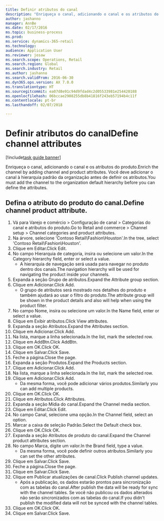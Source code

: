 ```yaml
--- 
title: Definir atributos do canal
description: "Enriqueça o canal, adicionando o canal e os atributos do produto."
author: jashanno
manager: AnnBe
ms.date: 02/17/2016
ms.topic: business-process
ms.prod: 
ms.service: dynamics-365-retail
ms.technology: 
audience: Application User
ms.reviewer: josaw
ms.search.scope: Operations, Retail
ms.search.region: Global
ms.search.industry: Retail
ms.author: jashanno
ms.search.validFrom: 2016-06-30
ms.dyn365.ops.version: AX 7.0.0
ms.translationtype: HT
ms.sourcegitcommit: ea07d8e91c94d9fdad4c2d05533981e254420188
ms.openlocfilehash: 06bccae2908255db8b41816f243eb57194b4c11f
ms.contentlocale: pt-br
ms.lasthandoff: 02/07/2018

---
```

# <a name="define-channel-attributes"></a><span data-ttu-id="c72a8-103">Definir atributos do canal</span><span class="sxs-lookup"><span data-stu-id="c72a8-103">Define channel attributes</span></span>

[!include[task guide banner](../includes/task-guide-banner.md)]

<span data-ttu-id="c72a8-104">Enriqueça o canal, adicionando o canal e os atributos do produto.</span><span class="sxs-lookup"><span data-stu-id="c72a8-104">Enrich the channel by adding channel and product attributes.</span></span> <span data-ttu-id="c72a8-105">Você deve adicionar o canal à hierarquia padrão da organização antes de definir os atributos.</span><span class="sxs-lookup"><span data-stu-id="c72a8-105">You must add the channel to the organization default hierarchy before you can define the attributes.</span></span>


## <a name="define-channel-product-attribute"></a><span data-ttu-id="c72a8-106">Defina o atributo do produto do canal.</span><span class="sxs-lookup"><span data-stu-id="c72a8-106">Define channel product attribute.</span></span>
1. <span data-ttu-id="c72a8-107">Vá para Varejo e comércio > Configuração de canal > Categorias do canal e atributos do produto.</span><span class="sxs-lookup"><span data-stu-id="c72a8-107">Go to Retail and commerce > Channel setup > Channel categories and product attributes.</span></span>
2. <span data-ttu-id="c72a8-108">Na árvore, selecione 'Contoso Retail\Fashion\Houston'.</span><span class="sxs-lookup"><span data-stu-id="c72a8-108">In the tree, select 'Contoso Retail\Fashion\Houston'.</span></span>
3. <span data-ttu-id="c72a8-109">Clique em Editar.</span><span class="sxs-lookup"><span data-stu-id="c72a8-109">Click Edit.</span></span>
4. <span data-ttu-id="c72a8-110">No campo Hierarquia de categoria, insira ou selecione um valor.</span><span class="sxs-lookup"><span data-stu-id="c72a8-110">In the Category hierarchy field, enter or select a value.</span></span>
    * <span data-ttu-id="c72a8-111">A hierarquia de navegação será usada para navegar no produto dentro dos canais.</span><span class="sxs-lookup"><span data-stu-id="c72a8-111">The navigation hierarchy will be used for navigating the product inside your channels.</span></span>  
5. <span data-ttu-id="c72a8-112">Expanda a seção Grupo de atributos.</span><span class="sxs-lookup"><span data-stu-id="c72a8-112">Expand the Attribute group section.</span></span>
6. <span data-ttu-id="c72a8-113">Clique em Adicionar.</span><span class="sxs-lookup"><span data-stu-id="c72a8-113">Click Add.</span></span>
    * <span data-ttu-id="c72a8-114">O grupo de atributos será mostrado nos detalhes do produto e também ajudará ao usar o filtro do produto.</span><span class="sxs-lookup"><span data-stu-id="c72a8-114">The attribute group will be shown in the product details and also will help when using the product filter.</span></span>  
7. <span data-ttu-id="c72a8-115">No campo Nome, insira ou selecione um valor.</span><span class="sxs-lookup"><span data-stu-id="c72a8-115">In the Name field, enter or select a value.</span></span>
8. <span data-ttu-id="c72a8-116">Clique em Exibir atributos.</span><span class="sxs-lookup"><span data-stu-id="c72a8-116">Click View attributes.</span></span>
9. <span data-ttu-id="c72a8-117">Expanda a seção Atributos.</span><span class="sxs-lookup"><span data-stu-id="c72a8-117">Expand the Attributes section.</span></span>
10. <span data-ttu-id="c72a8-118">Clique em Adicionar.</span><span class="sxs-lookup"><span data-stu-id="c72a8-118">Click Add.</span></span>
11. <span data-ttu-id="c72a8-119">Na lista, marque a linha selecionada.</span><span class="sxs-lookup"><span data-stu-id="c72a8-119">In the list, mark the selected row.</span></span>
12. <span data-ttu-id="c72a8-120">Clique em AddBtn.</span><span class="sxs-lookup"><span data-stu-id="c72a8-120">Click AddBtn.</span></span>
13. <span data-ttu-id="c72a8-121">Clique em OK.</span><span class="sxs-lookup"><span data-stu-id="c72a8-121">Click OK.</span></span>
14. <span data-ttu-id="c72a8-122">Clique em Salvar.</span><span class="sxs-lookup"><span data-stu-id="c72a8-122">Click Save.</span></span>
15. <span data-ttu-id="c72a8-123">Feche a página.</span><span class="sxs-lookup"><span data-stu-id="c72a8-123">Close the page.</span></span>
16. <span data-ttu-id="c72a8-124">Expanda a seção Produtos.</span><span class="sxs-lookup"><span data-stu-id="c72a8-124">Expand the Products section.</span></span>
17. <span data-ttu-id="c72a8-125">Clique em Adicionar.</span><span class="sxs-lookup"><span data-stu-id="c72a8-125">Click Add.</span></span>
18. <span data-ttu-id="c72a8-126">Na lista, marque a linha selecionada.</span><span class="sxs-lookup"><span data-stu-id="c72a8-126">In the list, mark the selected row.</span></span>
19. <span data-ttu-id="c72a8-127">Clique em Adicionar.</span><span class="sxs-lookup"><span data-stu-id="c72a8-127">Click Add.</span></span>
    * <span data-ttu-id="c72a8-128">Da mesma forma, você pode adicionar vários produtos.</span><span class="sxs-lookup"><span data-stu-id="c72a8-128">Similarly you can add multiple products.</span></span>  
20. <span data-ttu-id="c72a8-129">Clique em OK.</span><span class="sxs-lookup"><span data-stu-id="c72a8-129">Click OK.</span></span>
21. <span data-ttu-id="c72a8-130">Clique em Atributos.</span><span class="sxs-lookup"><span data-stu-id="c72a8-130">Click Attributes.</span></span>
22. <span data-ttu-id="c72a8-131">Expanda a seção Mídia do canal.</span><span class="sxs-lookup"><span data-stu-id="c72a8-131">Expand the Channel media section.</span></span>
23. <span data-ttu-id="c72a8-132">Clique em Editar.</span><span class="sxs-lookup"><span data-stu-id="c72a8-132">Click Edit.</span></span>
24. <span data-ttu-id="c72a8-133">No campo Canal, selecione uma opção.</span><span class="sxs-lookup"><span data-stu-id="c72a8-133">In the Channel field, select an option.</span></span>
25. <span data-ttu-id="c72a8-134">Marcar a caixa de seleção Padrão.</span><span class="sxs-lookup"><span data-stu-id="c72a8-134">Select the Default check box.</span></span>
26. <span data-ttu-id="c72a8-135">Clique em OK.</span><span class="sxs-lookup"><span data-stu-id="c72a8-135">Click OK.</span></span>
27. <span data-ttu-id="c72a8-136">Expanda a seção Atributos de produto do canal.</span><span class="sxs-lookup"><span data-stu-id="c72a8-136">Expand the Channel product attributes section.</span></span>
28. <span data-ttu-id="c72a8-137">No campo Marca, digite um valor.</span><span class="sxs-lookup"><span data-stu-id="c72a8-137">In the Brand field, type a value.</span></span>
    * <span data-ttu-id="c72a8-138">Da mesma forma, você pode definir outros atributos.</span><span class="sxs-lookup"><span data-stu-id="c72a8-138">Similarly you can set the other attributes.</span></span>  
29. <span data-ttu-id="c72a8-139">Clique em Salvar.</span><span class="sxs-lookup"><span data-stu-id="c72a8-139">Click Save.</span></span>
30. <span data-ttu-id="c72a8-140">Feche a página.</span><span class="sxs-lookup"><span data-stu-id="c72a8-140">Close the page.</span></span>
31. <span data-ttu-id="c72a8-141">Clique em Salvar.</span><span class="sxs-lookup"><span data-stu-id="c72a8-141">Click Save.</span></span>
32. <span data-ttu-id="c72a8-142">Clique em Publicar atualizações de canal.</span><span class="sxs-lookup"><span data-stu-id="c72a8-142">Click Publish channel updates.</span></span>
    * <span data-ttu-id="c72a8-143">Após a publicação, os dados estarão prontos para sincronização com as tabelas do canal.</span><span class="sxs-lookup"><span data-stu-id="c72a8-143">After publish the data will be ready for sync with the channel tables.</span></span> <span data-ttu-id="c72a8-144">Se você não publicou os dados alterados não serão sincronizados com as tabelas do canal.</span><span class="sxs-lookup"><span data-stu-id="c72a8-144">If you didn't publish the modified data will not be synced with the channel tables.</span></span>  
33. <span data-ttu-id="c72a8-145">Clique em OK.</span><span class="sxs-lookup"><span data-stu-id="c72a8-145">Click OK.</span></span>
34. <span data-ttu-id="c72a8-146">Clique em Salvar.</span><span class="sxs-lookup"><span data-stu-id="c72a8-146">Click Save.</span></span>


